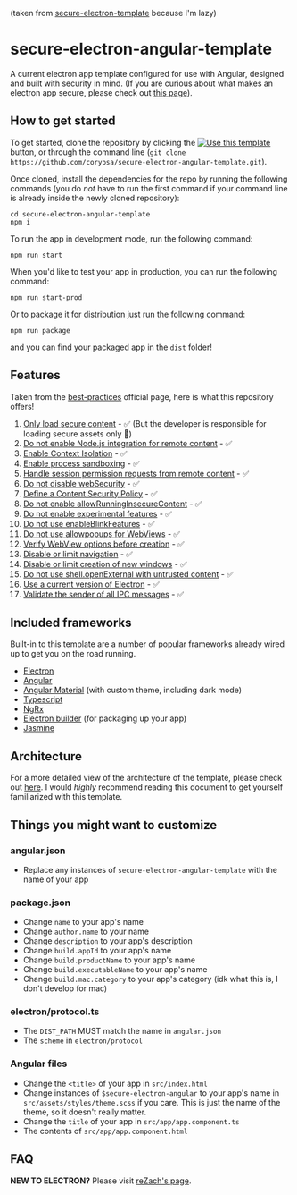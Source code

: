 (taken from [secure-electron-template](https://github.com/reZach/secure-electron-template) because I'm lazy)
# secure-electron-angular-template
A current electron app template configured for use with Angular, designed and built with security in mind. (If you are curious about what makes an electron app secure, please check out [this page](https://github.com/reZach/secure-electron-template/blob/master/docs/secureapps.md)).

## How to get started
To get started, clone the repository by clicking the [![Use this template](https://github.com/reZach/secure-electron-template/blob/master/docs/imgs/usethistemplate.png "Use this template")](https://github.com/corybsa/secure-electron-angular-template/generate) button, or through the command line (`git clone https://github.com/corybsa/secure-electron-angular-template.git`). 

Once cloned, install the dependencies for the repo by running the following commands (you do _not_ have to run the first command if your command line is already inside the newly cloned repository):

```
cd secure-electron-angular-template
npm i
```

To run the app in development mode, run the following command:
```
npm run start
```

When you'd like to test your app in production, you can run the following command:
```
npm run start-prod
```

Or to package it for distribution just run the following command:
```
npm run package
```

and you can find your packaged app in the `dist` folder!

## Features
Taken from the [best-practices](https://electronjs.org/docs/tutorial/security) official page, here is what this repository offers!

1. [Only load secure content](https://www.electronjs.org/docs/latest/tutorial/security#1-only-load-secure-content) - ✅ (But the developer is responsible for loading secure assets only 🙂)
2. [Do not enable Node.js integration for remote content](https://www.electronjs.org/docs/latest/tutorial/security#2-do-not-enable-nodejs-integration-for-remote-content) - ✅
3. [Enable Context Isolation](https://www.electronjs.org/docs/latest/tutorial/security#3-enable-context-isolation) - ✅
4. [Enable process sandboxing](https://www.electronjs.org/docs/latest/tutorial/security#4-enable-process-sandboxing) - ✅
5. [Handle session permission requests from remote content](https://www.electronjs.org/docs/latest/tutorial/security#5-handle-session-permission-requests-from-remote-content) - ✅
6. [Do not disable webSecurity](https://www.electronjs.org/docs/latest/tutorial/security#6-do-not-disable-websecurity) - ✅
7. [Define a Content Security Policy](https://www.electronjs.org/docs/latest/tutorial/security#7-define-a-content-security-policy) - ✅
8. [Do not enable allowRunningInsecureContent](https://www.electronjs.org/docs/latest/tutorial/security#8-do-not-enable-allowrunninginsecurecontent) - ✅
9. [Do not enable experimental features](https://www.electronjs.org/docs/latest/tutorial/security#9-do-not-enable-experimental-features) - ✅
10. [Do not use enableBlinkFeatures](https://www.electronjs.org/docs/latest/tutorial/security#10-do-not-use-enableblinkfeatures) - ✅
11. [Do not use allowpopups for WebViews](https://www.electronjs.org/docs/latest/tutorial/security#11-do-not-use-allowpopups-for-webviews) - ✅
12. [Verify WebView options before creation](https://www.electronjs.org/docs/latest/tutorial/security#12-verify-webview-options-before-creation) - ✅
13. [Disable or limit navigation](https://www.electronjs.org/docs/latest/tutorial/security#13-disable-or-limit-navigation) - ✅
14. [Disable or limit creation of new windows](https://www.electronjs.org/docs/latest/tutorial/security#14-disable-or-limit-creation-of-new-windows) - ✅
15. [Do not use shell.openExternal with untrusted content](https://www.electronjs.org/docs/latest/tutorial/security#15-do-not-use-shellopenexternal-with-untrusted-content) - ✅
16. [Use a current version of Electron](https://www.electronjs.org/docs/latest/tutorial/security#16-use-a-current-version-of-electron) - ✅
17. [Validate the sender of all IPC messages](https://www.electronjs.org/docs/latest/tutorial/security#17-validate-the-sender-of-all-ipc-messages) - ✅

## Included frameworks
Built-in to this template are a number of popular frameworks already wired up to get you on the road running.

- [Electron](https://electronjs.org/)
- [Angular](https://angular.io/)
- [Angular Material](https://material.angular.io/) (with custom theme, including dark mode)
- [Typescript](https://www.typescriptlang.org)
- [NgRx](https://ngrx.io/)
- [Electron builder](https://www.electron.build/) (for packaging up your app)
- [Jasmine](https://jasmine.github.io/)

## Architecture
For a more detailed view of the architecture of the template, please check out [here](https://github.com/corybsa/secure-electron-angular-template/blob/main/docs/architecture.md). I would _highly_ recommend reading this document to get yourself familiarized with this template.

## Things you might want to customize
### angular.json
- Replace any instances of `secure-electron-angular-template` with the name of your app

### package.json
- Change `name` to your app's name
- Change `author.name` to your name
- Change `description` to your app's description
- Change `build.appId` to your app's name
- Change `build.productName` to your app's name
- Change `build.executableName` to your app's name
- Change `build.mac.category` to your app's category (idk what this is, I don't develop for mac)

### electron/protocol.ts
- The `DIST_PATH` MUST match the name in `angular.json`
- The `scheme` in `electron/protocol`

### Angular files
- Change the `<title>` of your app in `src/index.html`
- Change instances of `$secure-electron-angular` to your app's name in `src/assets/styles/theme.scss` if you care. This is just the name of the theme, so it doesn't really matter.
- Change the `title` of your app in `src/app/app.component.ts`
- The contents of `src/app/app.component.html`

## FAQ
**NEW TO ELECTRON?** Please visit [reZach's page](https://github.com/reZach/secure-electron-template/blob/master/docs/newtoelectron.md).